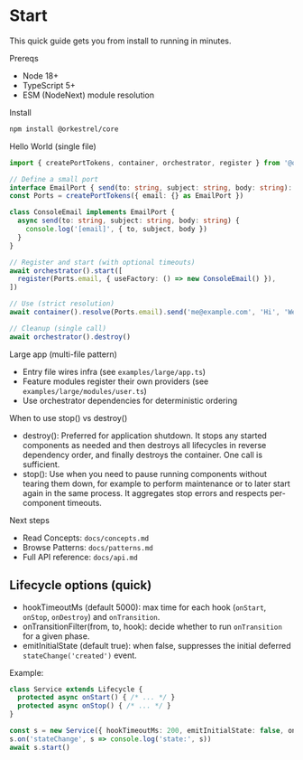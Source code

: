 # Start

This quick guide gets you from install to running in minutes.

Prereqs
- Node 18+
- TypeScript 5+
- ESM (NodeNext) module resolution

Install
```sh
npm install @orkestrel/core
```

Hello World (single file)
```ts
import { createPortTokens, container, orchestrator, register } from '@orkestrel/core'

// Define a small port
interface EmailPort { send(to: string, subject: string, body: string): Promise<void> }
const Ports = createPortTokens({ email: {} as EmailPort })

class ConsoleEmail implements EmailPort {
  async send(to: string, subject: string, body: string) {
    console.log('[email]', { to, subject, body })
  }
}

// Register and start (with optional timeouts)
await orchestrator().start([
  register(Ports.email, { useFactory: () => new ConsoleEmail() }),
])

// Use (strict resolution)
await container().resolve(Ports.email).send('me@example.com', 'Hi', 'Welcome!')

// Cleanup (single call)
await orchestrator().destroy()
```

Large app (multi-file pattern)
- Entry file wires infra (see `examples/large/app.ts`)
- Feature modules register their own providers (see `examples/large/modules/user.ts`)
- Use orchestrator dependencies for deterministic ordering

When to use stop() vs destroy()
- destroy(): Preferred for application shutdown. It stops any started components as needed and then destroys all lifecycles in reverse dependency order, and finally destroys the container. One call is sufficient.
- stop(): Use when you need to pause running components without tearing them down, for example to perform maintenance or to later start again in the same process. It aggregates stop errors and respects per-component timeouts.

Next steps
- Read Concepts: `docs/concepts.md`
- Browse Patterns: `docs/patterns.md`
- Full API reference: `docs/api.md`

## Lifecycle options (quick)
- hookTimeoutMs (default 5000): max time for each hook (`onStart`, `onStop`, `onDestroy`) and `onTransition`.
- onTransitionFilter(from, to, hook): decide whether to run `onTransition` for a given phase.
- emitInitialState (default true): when false, suppresses the initial deferred `stateChange('created')` event.

Example:
```ts
class Service extends Lifecycle {
  protected async onStart() { /* ... */ }
  protected async onStop() { /* ... */ }
}

const s = new Service({ hookTimeoutMs: 200, emitInitialState: false, onTransitionFilter: (_f, _t, hook) => hook === 'start' })
s.on('stateChange', s => console.log('state:', s))
await s.start()
```
